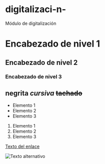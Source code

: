 # digitalizaci-n-
Módulo de digitalización 
# Encabezado de nivel 1
   ## Encabezado de nivel 2
   ### Encabezado de nivel 3
**negrita**
*cursiva*
~~tachado~~
---

- Elemento 1
- Elemento 2
- Elemento 3
1. Elemento 1
2. Elemento 2
3. Elemento 3

 <!-- comentario -->
 
 [Texto del enlace](http://www.youtube.com)
 
 ![Texto alternativo](https://imgs.search.brave.com/AODLUYSMb-X2qBmo-H9R3AkVKA77Tbnf_FgizbzBb-M/rs:fit:500:0:1:0/g:ce/aHR0cHM6Ly91cGxv/YWQud2lraW1lZGlh/Lm9yZy93aWtpcGVk/aWEvY29tbW9ucy8z/LzM1L0hUTUxfZmls/ZV90eXBlX21pbWV0/eXBlX2ljb24ucG5n)
